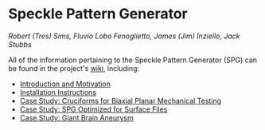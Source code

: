 # Speckle Pattern Generator
_Robert (Tres) Sims, Fluvio Lobo Fenoglietto, James (Jim) Inziello, Jack Stubbs_

All of the information pertaining to the Speckle Pattern Generator (SPG) can be found in the project's [wiki](https://github.com/pd3d/spg/wiki), including:
* [Introduction and Motivation](https://github.com/pd3d/spg/wiki/Introduction-and-Motivation)
* [Installation Instructions](https://github.com/pd3d/spg/wiki/Installation-Instructions)
* [Case Study: Cruciforms for Biaxial Planar Mechanical Testing](https://github.com/pd3d/spg/wiki/Case-Study:-Cruciforms-for-Biaxial-Planar-Mechanical-Testing)
* [Case Study: SPG Optimized for Surface Files](https://github.com/pd3d/spg/wiki/Case-Study:-SPG-Optimized-for-Surface-Files)
* [Case Study: Giant Brain Aneurysm](https://github.com/pd3d/spg/wiki/Case-Study:-Giant-Brain-Aneurysm)
